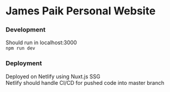 # James Paik Personal Website

### Development
Should run in localhost:3000  
`npm run dev`

### Deployment  
Deployed on Netlify using Nuxt.js SSG  
Netlify should handle CI/CD for pushed code into master branch